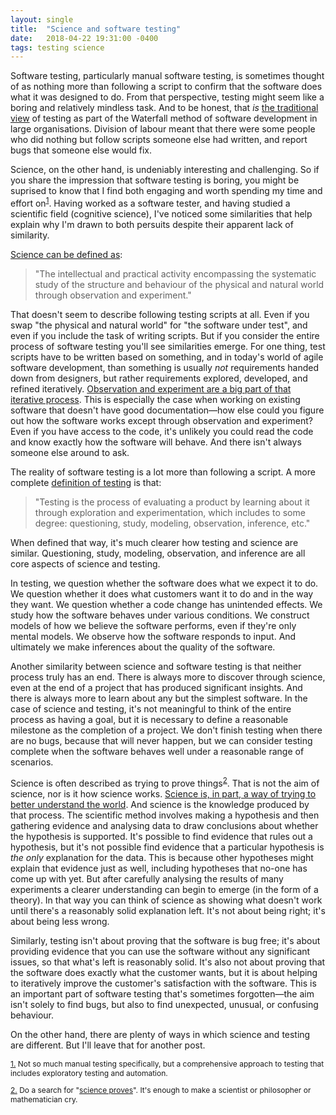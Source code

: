 ```yaml
---
layout: single
title:  "Science and software testing"
date:   2018-04-22 19:31:00 -0400
tags: testing science
---
```

Software testing, particularly manual software testing, is sometimes thought of as nothing more than following a script to confirm that the software does what it was designed to do. From that perspective, testing might seem like a boring and relatively mindless task. And to be honest, that *is* [the traditional view](https://qacomplete.com/resources/articles/what-is-manual-testing/#manual_testing_as_script_following) of testing as part of the Waterfall method of software development in large organisations. Division of labour meant that there were some people who did nothing but follow scripts someone else had written, and report bugs that someone else would fix.

Science, on the other hand, is undeniably interesting and challenging. So if you share the impression that software testing is boring, you might be suprised to know that I find both engaging and worth spending my time and effort on<sup id="fnr1"><a href="#fn1">1</a></sup>. Having worked as a software tester, and having studied a scientific field (cognitive science), I've noticed some similarities that help explain why I'm drawn to both persuits despite their apparent lack of similarity.

[Science can be defined as](https://en.oxforddictionaries.com/definition/science):

> "The intellectual and practical activity encompassing the systematic study of the structure and behaviour of the physical and natural world through observation and experiment."

That doesn't seem to describe following testing scripts at all. Even if you swap "the physical and natural world" for "the software under test", and even if you include the task of writing scripts. But if you consider the entire process of software testing you'll see similarities emerge. For one thing, test scripts have to be written based on something, and in today's world of agile software development, than something is usually *not* requirements handed down from designers, but rather requirements explored, developed, and refined iteratively. [Observation and experiment are a big part of that iterative process](https://qacomplete.com/resources/articles/what-is-manual-testing/#manual_testing_as_script_following). This is especially the case when working on existing software that doesn't have good documentation&mdash;how else could you figure out how the software works except through observation and experiment? Even if you have access to the code, it's unlikely you could read the code and know exactly how the software will behave. And there isn't always someone else around to ask.

The reality of software testing is a lot more than following a script. A more complete [definition of testing](http://www.satisfice.com/blog/archives/856) is that:

> "Testing is the process of evaluating a product by learning about it through exploration and experimentation, which includes to some degree: questioning, study, modeling, observation, inference, etc." 

When defined that way, it's much clearer how testing and science are similar. Questioning, study, modeling, observation, and inference are all core aspects of science and testing. 

In testing, we question whether the software does what we expect it to do. We question whether it does what customers want it to do and in the way they want. We question whether a code change has unintended effects. We study how the software behaves under various conditions. We construct models of how we believe the software performs, even if they're only mental models. We observe how the software responds to input. And ultimately we make inferences about the quality of the software.

Another similarity between science and software testing is that neither process truly has an end. There is always more to discover through science, even at the end of a project that has produced significant insights. And there is always more to learn about any but the simplest software. In the case of science and testing, it's not meaningful to think of the entire process as having a goal, but it is necessary to define a reasonable milestone as the completion of a project. We don't finish testing when there are no bugs, because that will never happen, but we can consider testing complete when the software behaves well under a reasonable range of scenarios.

Science is often described as trying to prove things<sup id="fnr2"><a href="#fn2">2</a></sup>. That is not the aim of science, nor is it how science works. [Science is, in part, a way of trying to better understand the world](https://undsci.berkeley.edu/article/0_0_0/whatisscience_04). And science is the knowledge produced by that process. The scientific method involves making a hypothesis and then gathering evidence and analysing data to draw conclusions about whether the hypothesis is supported. It's possible to find evidence that rules out a hypothesis, but it's not possible find evidence that a particular hypothesis is *the only* explanation for the data. This is because other hypotheses might explain that evidence just as well, including hypotheses that no-one has come up with yet. But after carefully analysing the results of many experiments a clearer understanding can begin to emerge (in the form of a theory). In that way you can think of science as showing what doesn't work until there's a reasonably solid explanation left. It's not about being right; it's about being less wrong. 

Similarly, testing isn't about proving that the software is bug free; it's about providing evidence that you can use the software without any significant issues, so that what's left is reasonably solid. It's also not about proving that the software does exactly what the customer wants, but it is about helping to iteratively improve the customer's satisfaction with the software. This is an important part of software testing that's sometimes forgotten&mdash;the aim isn't solely to find bugs, but also to find unexpected, unusual, or confusing behaviour.

On the other hand, there are plenty of ways in which science and testing are different. But I'll leave that for another post. 
 
<p style="font-size:12px" id="fn1"><a href="#fnr1">1.</a> Not so much manual testing specifically, but a comprehensive approach to testing that includes exploratory testing and automation.
<p style="font-size:12px" id="fn2"><a href="#fnr2">2.</a> Do a search for "<a href="https://www.google.com/search?q=science+proves">science proves</a>". It's enough to make a scientist or philosopher or mathematician cry.